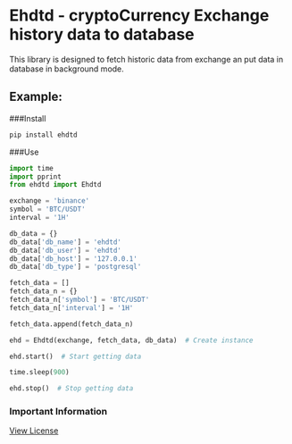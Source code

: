 # Ehdtd - cryptoCurrency Exchange history data to database

This library is designed to fetch historic data from exchange an put data in database in background mode.

## Example:

###Install
```bash
pip install ehdtd
```
###Use

```python
import time
import pprint
from ehdtd import Ehdtd

exchange = 'binance'
symbol = 'BTC/USDT'
interval = '1H'

db_data = {}
db_data['db_name'] = 'ehdtd'
db_data['db_user'] = 'ehdtd'
db_data['db_host'] = '127.0.0.1'
db_data['db_type'] = 'postgresql'

fetch_data = []
fetch_data_n = {}
fetch_data_n['symbol'] = 'BTC/USDT'
fetch_data_n['interval'] = '1H'

fetch_data.append(fetch_data_n)

ehd = Ehdtd(exchange, fetch_data, db_data)  # Create instance

ehd.start()  # Start getting data

time.sleep(900)

ehd.stop()  # Stop getting data

```

### Important Information


[View License](LICENSE)

